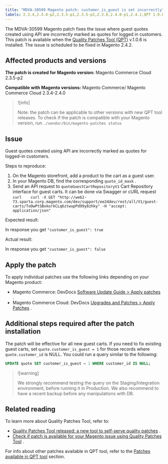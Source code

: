 ```yaml
---
title: "MDVA-30599 Magento patch: customer_is_guest is set incorrectly"
labels: 2.3.4,2.3.4-p2,2.3.5-p1,2.3.5-p2,2.3.6,2.4.0-p1,2.4.1,QPT 1.0.6,QPT patches,Magento Commerce,Magento Commerce Cloud,customer_is_guest,support tools
---
```


The MDVA-30599 Magento patch fixes the issue where guest quotes created using API are incorrectly marked as quotes for logged in customers. This patch is available when the [Quality Patches Tool (QPT)](https://support.magento.com/hc/en-us/articles/360047139492) v.1.0.6 is installed. The issue is scheduled to be fixed in Magento 2.4.2.

## Affected products and versions

 **The patch is created for Magento version:** Magento Commerce Cloud 2.3.5-p2

 **Compatible with Magento versions:** Magento Commerce/ Magento Commerce Cloud 2.3.4-2.4.0

>![info]
>
>Note: the patch can be applicable to other versions with new QPT tool releases. To check if the patch is compatible with your Magento version, run `./vendor/bin/magento-patches
    status` 

## Issue

Guest quotes created using API are incorrectly marked as quotes for logged-in customers.

 <span class="wysiwyg-underline">Steps to reproduce:</span> 

1. On the Magento storefront, add a product to the cart as a guest user.
1. In your Magento DB, find the corresponding `quote_id_mask` .
1. Send an API request to `quoteGuestCartRepositoryV1` Cart Repository interface for guest carts. It can be done via Swagger or cURL request    ```curl    curl -X GET "http://web2-73.sparta.corp.magento.com/dev/support/ee24dev/rest/all/V1/guest-carts/ToOwPtSBxkorkCLq6ztwupPd99y8zhky" -H "accept: application/json"    ```    

 <span class="wysiwyg-underline">Expected result:</span> 

In response you get `"customer_is_guest":
true` 

 <span class="wysiwyg-underline">Actual result:</span> 

In response you get `"customer_is_guest":
  false` 

## Apply the patch

To apply individual patches use the following links depending on your Magento product:

* Magento Commerce: DevDocs [Software Update Guide > Apply patches](https://devdocs.magento.com/guides/v2.4/comp-mgr/patching.html#mqp) .
* Magento Commerce Cloud: DevDocs [Upgrades and Patches > Apply Patches](https://devdocs.magento.com/guides/v2.4/comp-mgr/patching/mqp.html) .

## Additional steps required after the patch installation

The patch will be effective for all new guest carts. If you need to fix existing guest carts, set `quote.customer_is_guest = 1` for those records where `quote.customer_id` is NULL. You could run a query similar to the following:

```sql
UPDATE quote SET customer_is_guest = 1 WHERE customer_id IS NULL;
```

>![warning]
>
>We strongly recommend testing the query on the Staging/Integration environment, before running it in Production. We also recommend to have a recent backup before any manipulations with DB.

## Related reading

To learn more about Quality Patches Tool, refer to:

* [Quality Patches Tool released: a new tool to self-serve quality patches](https://support.magento.com/hc/en-us/articles/360047139492) .
* [Check if patch is available for your Magento issue using Quality Patches Tool](https://support.magento.com/hc/en-us/articles/360047125252) .

For info about other patches available in QPT tool, refer to the [Patches available in QPT tool](https://support.magento.com/hc/en-us/sections/360010506631-Patches-available-in-QPT-tool-) section.